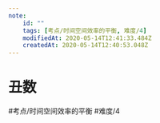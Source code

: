 ```yaml
---
note:
    id: ""
    tags: [考点/时间空间效率的平衡, 难度/4]
    modifiedAt: 2020-05-14T12:41:33.484Z
    createdAt: 2020-05-14T12:40:53.048Z
---
```

# 丑数
#考点/时间空间效率的平衡 #难度/4  

